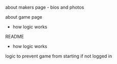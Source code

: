 about makers page - bios and photos

about game page
- how logic works

README
- how logic works


logic to prevent game from starting if not logged in
